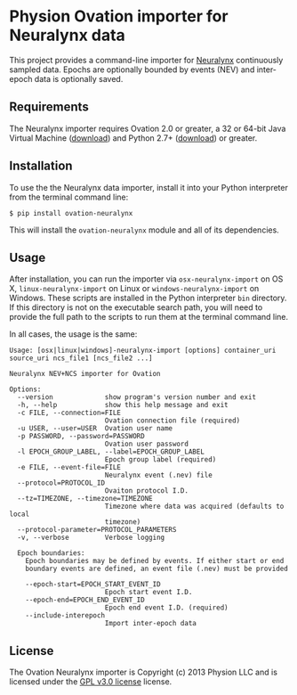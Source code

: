 # Physion Ovation importer for Neuralynx data

This project provides a command-line importer for [Neuralynx](http://neuralynx.com) continuously sampled data. Epochs are optionally bounded by events (NEV) and inter-epoch data is optionally saved.


## Requirements
The Neuralynx importer requires Ovation 2.0 or greater, a 32 or 64-bit Java Virtual Machine ([download](http://www.oracle.com/technetwork/java/javase/downloads/index.html)) and Python 2.7+ ([download](http://www.jython.org/downloads.html)) or greater.


## Installation
To use the the Neuralynx data importer, install it into your Python interpreter from the terminal command line:

	$ pip install ovation-neuralynx

This will install the `ovation-neuralynx` module and all of its dependencies.

## Usage

After installation, you can run the importer via `osx-neuralynx-import` on OS X, `linux-neuralynx-import` on Linux or `windows-neuralynx-import` on Windows. These scripts are installed in the Python interpreter `bin` directory. If this directory is not on the executable search path, you will need to provide the full path to the scripts to run them at the terminal command line.

In all cases, the usage is the same:
	
	Usage: [osx|linux|windows]-neuralynx-import [options] container_uri source_uri ncs_file1 [ncs_file2 ...]

	Neuralynx NEV+NCS importer for Ovation

	Options:
	  --version             show program's version number and exit
	  -h, --help            show this help message and exit
	  -c FILE, --connection=FILE
	                        Ovation connection file (required)
	  -u USER, --user=USER  Ovation user name
	  -p PASSWORD, --password=PASSWORD
	                        Ovation user password
	  -l EPOCH_GROUP_LABEL, --label=EPOCH_GROUP_LABEL
	                        Epoch group label (required)
	  -e FILE, --event-file=FILE
	                        Neuralynx event (.nev) file
	  --protocol=PROTOCOL_ID
	                        Ovaiton protocol I.D.
	  --tz=TIMEZONE, --timezone=TIMEZONE
	                        Timezone where data was acquired (defaults to local
	                        timezone)
	  --protocol-parameter=PROTOCOL_PARAMETERS
	  -v, --verbose         Verbose logging

	  Epoch boundaries:
	    Epoch boundaries may be defined by events. If either start or end
	    boundary events are defined, an event file (.nev) must be provided

	    --epoch-start=EPOCH_START_EVENT_ID
	                        Epoch start event I.D.
	    --epoch-end=EPOCH_END_EVENT_ID
	                        Epoch end event I.D. (required)
	    --include-interepoch
	                        Import inter-epoch data


## License

The Ovation Neuralynx importer is Copyright (c) 2013 Physion LLC and is licensed under the [GPL v3.0 license](http://www.gnu.org/licenses/gpl.html "GPLv3") license.
